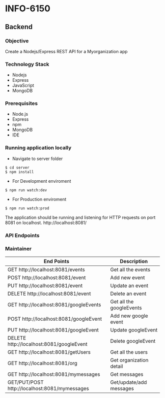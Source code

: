 # INFO-6150

## Backend

### Objective

Create a Nodejs/Express REST API for a Myorganization app

### Technology Stack

- Nodejs
- Express
- JavaScript
- MongoDB

### Prerequisites

- Node.js
- Express
- npm
- MongoDB
- IDE

### Running application locally

- Navigate to server folder

```
$ cd server
$ npm install
```

- For Development enviroment

```
$ npm run watch:dev
```

- For Production enviroment

```
$ npm run watch:prod
```

The application should be running and listening for HTTP requests on port 8081 on localhost.
http://localhost:8081/

### API Endpoints

### Maintainer

<table>
    <thead>
      <tr>
        <th>End Points</th>
        <th>Description</th>
      </tr>
    </thead>
    <tbody>
        <tr>
            <td>GET http://localhost:8081/events </td>
            <td>Get all the events </td>
        </tr>
        <tr>
            <td>POST http://localhost:8081/event </td>
            <td>Add new event </td>
        </tr>
         <tr>
            <td>PUT http://localhost:8081/event </td>
            <td>Update an event </td>
        </tr>
         <tr>
            <td>DELETE http://localhost:8081/event </td>
            <td>Delete an event</td>
        </tr>
        <tr>
            <td>GET http://localhost:8081/googleEvents </td>
            <td>Get all the googleEvents </td>
        </tr>
        <tr>
            <td>POST http://localhost:8081/googleEvent </td>
            <td>Add new google event </td>
        </tr>
         <tr>
            <td>PUT http://localhost:8081/googleEvent </td>
            <td>Update  googleEvent </td>
        </tr>
         <tr>
            <td>DELETE http://localhost:8081/googleEvent </td>
            <td>Delete  googleEvent</td>
        </tr>
         <tr>
            <td>GET http://localhost:8081/getUsers </td>
            <td>Get all the users </td>
        </tr>
         <tr>
            <td>GET http://localhost:8081/org </td>
            <td>Get organization detail </td>
        </tr>
         <tr>
            <td>GET http://localhost:8081/mymessages </td>
            <td>Get messages </td>
        </tr>
         <tr>
            <td>GET/PUT/POST http://localhost:8081/mymessages </td>
            <td>Get/update/add messages </td>
        </tr>
    </tbody>
</table>
